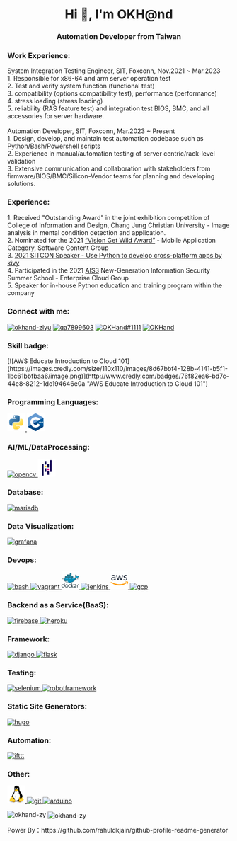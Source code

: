 <!---
- 👋 Hi, I’m @OKHand-Zy
- 👀 I’m interested in ...
- 🌱 I’m currently learning ...
- 💞️ I’m looking to collaborate on ...
- 📫 How to reach me ...


OKHand-Zy/OKHand-Zy is a ✨ special ✨ repository because its `README.md` (this file) appears on your GitHub profile.
You can click the Preview link to take a look at your changes.
--->

<h1 align="center">Hi 👋, I'm OKH@nd</h1>
<h3 align="center">Automation Developer from Taiwan</h3>

<h3 align="left">Work Experience:</h3>
<p align="left">
  System Integration Testing Engineer, SIT, Foxconn,    Nov.2021 ~ Mar.2023 </br>
  1. Responsible for x86-64 and arm server operation test </br>
  2. Test and verify system function (functional test)</br> 
  3. compatibility (options compatibility test), performance (performance)</br> 
  4. stress loading (stress loading)</br>
  5. reliability (RAS feature test) and integration test BIOS, BMC, and all accessories for server hardware.</br>
  </br>
  Automation Developer, SIT, Foxconn,    Mar.2023 ~ Present </br>
  1. Design, develop, and maintain test automation codebase such as Python/Bash/Powershell scripts </br>
  2. Experience in manual/automation testing of server centric/rack-level validation </br>
  3. Extensive communication and collaboration with stakeholders from firmware/BIOS/BMC/Silicon-Vendor teams for planning and developing solutions. </br>
  
  
</p>
<h3 align="left">Experience:</h3>
<p align="left">
1. Received "Outstanding Award" in the joint exhibition competition of College of Information and Design, Chang Jung Christian University - Image analysis in mental condition detection and application.<br>
2. Nominated for the 2021 <a href='https://www.dcaward-vgw.org.tw/'>“Vision Get Wild Award”</a> - Mobile Application Category, Software Content Group <br>
3. <a href='https://www.youtube.com/watch?v=3x9jx29hA68&t=191s&ab_channel=SITCON%E5%AD%B8%E7%94%9F%E8%A8%88%E7%AE%97%E6%A9%9F%E5%B9%B4%E6%9C%83'>2021 SITCON Speaker -  Use Python to develop cross-platform apps by kivy </a><br>
4. Participated in the 2021 <a href='https://ais3.org/'>AIS3</a> New-Generation Information Security Summer School - Enterprise Cloud Group <br>
5. Speaker for in-house Python education and training program within the company <br>
</p>

<h3 align="left">Connect with me:</h3>
<p align="left">
<a href="https://linkedin.com/in/okhand-ziyu" target="blank"><img align="center" src="https://raw.githubusercontent.com/rahuldkjain/github-profile-readme-generator/master/src/images/icons/Social/linked-in-alt.svg" alt="okhand-ziyu" height="30" width="40" /></a>
<a href="https://www.hackerrank.com/qa7899603" target="blank"><img align="center" src="https://raw.githubusercontent.com/rahuldkjain/github-profile-readme-generator/master/src/images/icons/Social/hackerrank.svg" alt="qa7899603" height="30" width="40" /></a>
<a href="https://discord.gg/OKHand#1111" target="blank"><img align="center" src="https://raw.githubusercontent.com/rahuldkjain/github-profile-readme-generator/master/src/images/icons/Social/discord.svg" alt="OKHand#1111" height="30" width="40" /></a>
<a href="https://home.gamer.com.tw/homeindex.php?owner=Az7899603" target="blank"><img align="center" src="https://i.imgur.com/BtXOqQM.png" alt="OKHand" height="30" width="40" /></a>

<h3 align="left">Skill badge:</h3>
<!--START_SECTION:badges-->
[![AWS Educate Introduction to Cloud 101](https://images.credly.com/size/110x110/images/8d67bbf4-128b-4141-b5f1-1bc61bbfbaa6/image.png)](http://www.credly.com/badges/76f82ea6-bd7c-44e8-8212-1dc194646e0a "AWS Educate Introduction to Cloud 101")
<!--END_SECTION:badges-->

  
</p>

<h3 align="left">Programming Languages:</h3>
<p align="left">
  <a href="https://www.python.org" target="_blank" rel="noreferrer"> <img src="https://raw.githubusercontent.com/devicons/devicon/master/icons/python/python-original.svg" alt="python" width="40" height="40"/> </a> 
  <a href="https://www.w3schools.com/cpp/" target="_blank" rel="noreferrer"> <img src="https://raw.githubusercontent.com/devicons/devicon/master/icons/cplusplus/cplusplus-original.svg" alt="cplusplus" width="40" height="40"/> </a>
</p>
<h3 align="left">AI/ML/DataProcessing:</h3>
<p align="left">
  <a href="https://opencv.org/" target="_blank" rel="noreferrer"> <img src="https://www.vectorlogo.zone/logos/opencv/opencv-icon.svg" alt="opencv" width="40" height="40"/> </a>
  <a href="https://pandas.pydata.org/" target="_blank" rel="noreferrer"> <img src="https://raw.githubusercontent.com/devicons/devicon/2ae2a900d2f041da66e950e4d48052658d850630/icons/pandas/pandas-original.svg" alt="pandas" width="40" height="40"/> </a>
</p>

<h3 align="left">Database:</h3>
<p align="left">
  <a href="https://mariadb.org/" target="_blank" rel="noreferrer"> <img src="https://www.vectorlogo.zone/logos/mariadb/mariadb-icon.svg" alt="mariadb" width="40" height="40"/> </a> 
</p>

<h3 align="left">Data Visualization:</h3>
<p align="left">
  <a href="https://grafana.com" target="_blank" rel="noreferrer"> <img src="https://www.vectorlogo.zone/logos/grafana/grafana-icon.svg" alt="grafana" width="40" height="40"/> </a> 
</p>

<h3 align="left">Devops:</h3>
<p align="left">
  <a href="https://www.gnu.org/software/bash/" target="_blank" rel="noreferrer"> <img src="https://www.vectorlogo.zone/logos/gnu_bash/gnu_bash-icon.svg" alt="bash" width="40" height="40"/> </a> 
  <a href="https://www.vagrantup.com/" target="_blank" rel="noreferrer"> <img src="https://www.vectorlogo.zone/logos/vagrantup/vagrantup-icon.svg" alt="vagrant" width="40" height="40"/> </a> 
  <a href="https://www.docker.com/" target="_blank" rel="noreferrer"> <img src="https://raw.githubusercontent.com/devicons/devicon/master/icons/docker/docker-original-wordmark.svg" alt="docker" width="40" height="40"/> </a> 
  <a href="https://www.jenkins.io" target="_blank" rel="noreferrer"> <img src="https://www.vectorlogo.zone/logos/jenkins/jenkins-icon.svg" alt="jenkins" width="40" height="40"/> </a> 
  <a href="https://aws.amazon.com" target="_blank" rel="noreferrer"> <img src="https://raw.githubusercontent.com/devicons/devicon/master/icons/amazonwebservices/amazonwebservices-original-wordmark.svg" alt="aws" width="40" height="40"/> </a> 
  <a href="https://cloud.google.com" target="_blank" rel="noreferrer"> <img src="https://www.vectorlogo.zone/logos/google_cloud/google_cloud-icon.svg" alt="gcp" width="40" height="40"/> </a>
</p>

<h3 align="left">Backend as a Service(BaaS):</h3>
<p align="left">
  <a href="https://firebase.google.com/" target="_blank" rel="noreferrer"> <img src="https://www.vectorlogo.zone/logos/firebase/firebase-icon.svg" alt="firebase" width="40" height="40"/> </a> 
  <a href="https://heroku.com" target="_blank" rel="noreferrer"> <img src="https://www.vectorlogo.zone/logos/heroku/heroku-icon.svg" alt="heroku" width="40" height="40"/> </a> 
</p>

<h3 align="left">Framework:</h3>
<p align="left">
  <a href="https://www.djangoproject.com/" target="_blank" rel="noreferrer"> <img src="https://cdn.worldvectorlogo.com/logos/django.svg" alt="django" width="40" height="40"/> </a>
  <a href="https://flask.palletsprojects.com/" target="_blank" rel="noreferrer"> <img src="https://www.vectorlogo.zone/logos/pocoo_flask/pocoo_flask-icon.svg" alt="flask" width="40" height="40"/> </a>
</p>  

<h3 align="left">Testing:</h3>
<p align="left">
  <a href="https://www.selenium.dev" target="_blank" rel="noreferrer"> <img src="https://raw.githubusercontent.com/detain/svg-logos/780f25886640cef088af994181646db2f6b1a3f8/svg/selenium-logo.svg" alt="selenium" width="40" height="40"/> </a>
  <a href="https://robotframework.org/" target="_blank" rel="noreferrer"> <img src="https://imgur.com/g8qxzlu.png" alt="robotframework" width="40" height="40"/> </a>
</p> 

<h3 align="left">Static Site Generators:</h3>
<p align="left">
  <a href="https://gohugo.io/" target="_blank" rel="noreferrer"> <img src="https://api.iconify.design/logos-hugo.svg" alt="hugo" width="40" height="40"/> </a> 
</p>

<h3 align="left">Automation:</h3>
<p align="left">
  <a href="https://ifttt.com/" target="_blank" rel="noreferrer"> <img src="https://www.vectorlogo.zone/logos/ifttt/ifttt-ar21.svg" alt="ifttt" width="40" height="40"/> </a> 
</p>

<h3 align="left">Other:</h3>
<p align="left">
  <a href="https://www.linux.org/" target="_blank" rel="noreferrer"> <img src="https://raw.githubusercontent.com/devicons/devicon/master/icons/linux/linux-original.svg" alt="linux" width="40" height="40"/> </a>
  <a href="https://git-scm.com/" target="_blank" rel="noreferrer"> <img src="https://www.vectorlogo.zone/logos/git-scm/git-scm-icon.svg" alt="git" width="40" height="40"/> </a>
  <a href="https://www.arduino.cc/" target="_blank" rel="noreferrer"> <img src="https://cdn.worldvectorlogo.com/logos/arduino-1.svg" alt="arduino" width="40" height="40"/> </a>
</p>


<p><img align="left" src="https://github-readme-stats.vercel.app/api/top-langs?username=okhand-zy&show_icons=true&locale=en&layout=compact" alt="okhand-zy" /></p>

<p>&nbsp;<img align="center" src="https://github-readme-stats.vercel.app/api?username=okhand-zy&show_icons=true&locale=en" alt="okhand-zy" /></p>

<p>Power By：https://github.com/rahuldkjain/github-profile-readme-generator</p>


